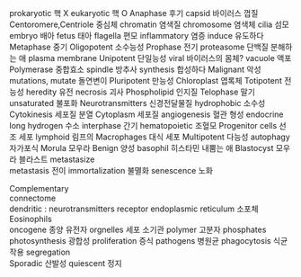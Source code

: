 prokaryotic 핵 X
eukaryotic 핵 O
Anaphase  후기
capsid  바이러스 껍질
Centoromere,Centriole  중심체
chromatin 염색질
chromosome  염색체
cilia  섬모
embryo  배아
fetus  태아
flagella  편모
inflammatory  염증
induce  유도하다
Metaphase  중기
Oligopotent  소수능성
Prophase  전기
proteasome  단백질 분해하는 애
plasma membrane
Unipotent  단일능성
viral 바이러스의 몸체?
vacuole  액포
Polymerase  중합효소
spindle  방추사
synthesis  합성하다
Malignant  악성
mutations, mutate  돌연변이
Pluripotent  만능성
Chloroplast  엽록체
Totipotent  전능성
heredity 유전
necrosis  괴사
Phospholipid  인지질
Telophase 말기
unsaturated  불포화
Neurotransmitters  신경전달물질
hydrophobic 소수성
Cytokinesis  세포질 분열
Cytoplasm  세포질
angiogenesis 혈관 형성
endocrine  long
hydrogen 수소
interphase 간기
hematopoietic  조혈모
Progenitor cells  선조 세포
lymphoid 림프의
Macrophages 대식 세포
Multipotent  다능성
autophagy  자가포식
Morula  모우라 
Benign  양성
basophil  히스타민 내뿜는 애
Blastocyst  모우라 블라스트
metastasize  
metastasis 전이
immortalization 불멸화
senescence   노화





Complementary  
connectome  
dendritic : neurotransmitters receptor
endoplasmic reticulum  소포체
Eosinophils  
oncogene  종양 유전자
orgnelles 세포 소기관
polymer 고분자
phosphates  
photosynthesis 광합성
proliferation 증식
pathogens 병원균
phagocytosis 식균 작용
segregation  
Sporadic 산발성
quiescent 정지 